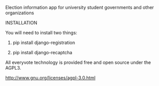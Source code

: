 Election information app for university student governments and other organizations

INSTALLATION

You will need to install two things:

1) pip install django-registration

2) pip install django-recaptcha

All everyvote technology is provided free and open source under the AGPL3.

http://www.gnu.org/licenses/agpl-3.0.html
